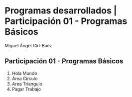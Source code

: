 # Programas desarrollados | Participación 01 - Programas Básicos

Miguel Ángel Cid-Báez

## Participación 01 - Programas Básicos
1. Hola Mundo
2. Área Círculo
3. Area Tríangulo
4. Pagar Trabajo
